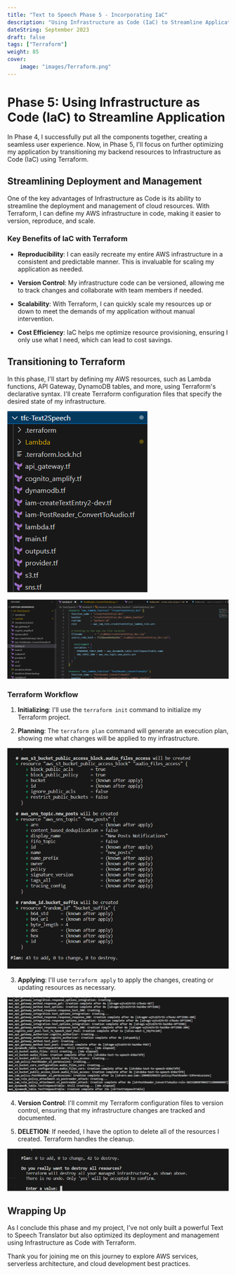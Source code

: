```yaml
---
title: "Text to Speech Phase 5 - Incorporating IaC"
description: "Using Infrastructure as Code (IaC) to Streamline Application."
dateString: September 2023
draft: false
tags: ["Terraform"]
weight: 85
cover:
    image: "images/Terraform.png"
---
```


# Phase 5: Using Infrastructure as Code (IaC) to Streamline Application

In Phase 4, I successfully put all the components together, creating a seamless user experience. Now, in Phase 5, I'll focus on further optimizing my application by transitioning my backend resources to Infrastructure as Code (IaC) using Terraform.

## Streamlining Deployment and Management

One of the key advantages of Infrastructure as Code is its ability to streamline the deployment and management of cloud resources. With Terraform, I can define my AWS infrastructure in code, making it easier to version, reproduce, and scale.

### Key Benefits of IaC with Terraform

- **Reproducibility**: I can easily recreate my entire AWS infrastructure in a consistent and predictable manner. This is invaluable for scaling my application as needed.

- **Version Control**: My infrastructure code can be versioned, allowing me to track changes and collaborate with team members if needed.

- **Scalability**: With Terraform, I can quickly scale my resources up or down to meet the demands of my application without manual intervention.

- **Cost Efficiency**: IaC helps me optimize resource provisioning, ensuring I only use what I need, which can lead to cost savings.

## Transitioning to Terraform

In this phase, I'll start by defining my AWS resources, such as Lambda functions, API Gateway, DynamoDB tables, and more, using Terraform's declarative syntax. I'll create Terraform configuration files that specify the desired state of my infrastructure.

![Lambda](images/tf-files.png)

![Lambda](images/code-example.png)



### Terraform Workflow

1. **Initializing**: I'll use the `terraform init` command to initialize my Terraform project.

2. **Planning**: The `terraform plan` command will generate an execution plan, showing me what changes will be applied to my infrastructure.

![Lambda](images/terraform-plan.png)

3. **Applying**: I'll use `terraform apply` to apply the changes, creating or updating resources as necessary.

![Lambda](images/terraform-apply.png)

4. **Version Control**: I'll commit my Terraform configuration files to version control, ensuring that my infrastructure changes are tracked and documented.

5. **DELETION**: If needed, I have the option to delete all of the resources I created. Terraform handles the cleanup.

![Lambda](images/terraform-destroy.png)

## Wrapping Up

As I conclude this phase and my project, I've not only built a powerful Text to Speech Translator but also optimized its deployment and management using Infrastructure as Code with Terraform.

Thank you for joining me on this journey to explore AWS services, serverless architecture, and cloud development best practices.
